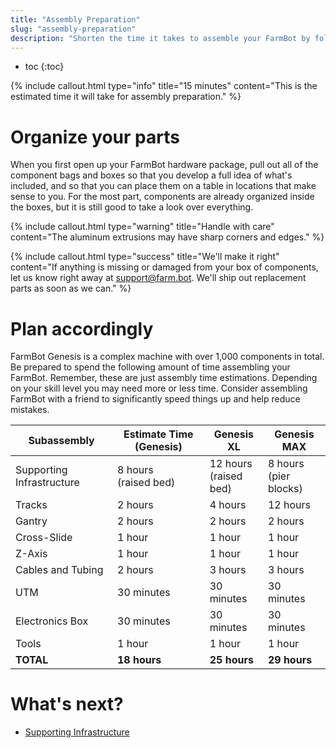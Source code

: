 ```yaml
---
title: "Assembly Preparation"
slug: "assembly-preparation"
description: "Shorten the time it takes to assemble your FarmBot by following these preliminary steps"
---
```


* toc
{:toc}


{%
include callout.html
type="info"
title="15 minutes"
content="This is the estimated time it will take for assembly preparation."
%}



# Organize your parts

When you first open up your FarmBot hardware package, pull out all of the component bags and boxes so that you develop a full idea of what's included, and so that you can place them on a table in locations that make sense to you. For the most part, components are already organized inside the boxes, but it is still good to take a look over everything.

{%
include callout.html
type="warning"
title="Handle with care"
content="The aluminum extrusions may have sharp corners and edges."
%}



{%
include callout.html
type="success"
title="We'll make it right"
content="If anything is missing or damaged from your box of components, let us know right away at [support@farm.bot](mailto:support@farm.bot). We'll ship out replacement parts as soon as we can."
%}



# Plan accordingly

FarmBot Genesis is a complex machine with over 1,000 components in total. Be prepared to spend the following amount of time assembling your FarmBot. Remember, these are just assembly time estimations. Depending on your skill level you may need more or less time. Consider assembling FarmBot with a friend to significantly speed things up and help reduce mistakes.

|Subassembly                   |Estimate Time (Genesis)       |Genesis XL                    |Genesis MAX                   |
|------------------------------|------------------------------|------------------------------|------------------------------|
|Supporting Infrastructure     |8 hours<br>(raised bed)       |12 hours<br>(raised bed)      |8 hours<br>(pier blocks)
|Tracks                        |2 hours                       |4 hours                       |12 hours
|Gantry                        |2 hours                       |2 hours                       |2 hours
|Cross-Slide                   |1 hour                        |1 hour                        |1 hour
|Z-Axis                        |1 hour                        |1 hour                        |1 hour
|Cables and Tubing             |2 hours                       |3 hours                       |3 hours
|UTM                           |30 minutes                    |30 minutes                    |30 minutes
|Electronics Box               |30 minutes                    |30 minutes                    |30 minutes
|Tools                         |1 hour                        |1 hour                        |1 hour
|**TOTAL**                     |**18 hours**                  |**25 hours**                  |**29 hours**


# What's next?

 * [Supporting Infrastructure](../../FarmBot-Genesis-V1.5/supporting-infrastructure.md)
